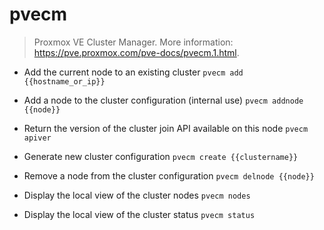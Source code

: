 # pvecm
> Proxmox VE Cluster Manager.
> More information: <https://pve.proxmox.com/pve-docs/pvecm.1.html>.

- Add the current node to an existing cluster
`pvecm add {{hostname_or_ip}}`

- Add a node to the cluster configuration (internal use)
`pvecm addnode {{node}}`

- Return the version of the cluster join API available on this node
`pvecm apiver`

- Generate new cluster configuration
`pvecm create {{clustername}}`

- Remove a node from the cluster configuration
`pvecm delnode {{node}}`

- Display the local view of the cluster nodes
`pvecm nodes`

- Display the local view of the cluster status
`pvecm status`
